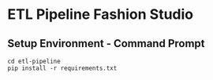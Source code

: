 # ETL Pipeline Fashion Studio

## Setup Environment - Command Prompt
```
cd etl-pipeline
pip install -r requirements.txt
```
